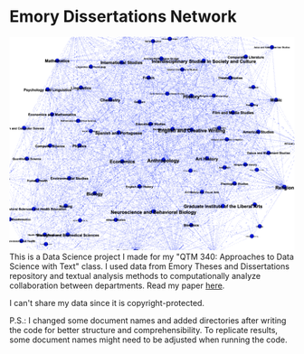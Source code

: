 # Emory Dissertations Network

![](https://github.com/MertOzbay/Emory_Dissertations_Network/blob/main/screenshot_015438.png?raw=true "Network")
This is a Data Science project I made for my "QTM 340: Approaches to Data Science with Text" class. I used data from Emory Theses and Dissertations repository and textual analysis methods to computationally analyze collaboration between departments. Read my paper [here](Project_Paper.pdf).

I can't share my data since it is copyright-protected.

P.S.: I changed some document names and added directories after writing the code for better structure and comprehensibility. To replicate results, some document names might need to be adjusted when running the code.



